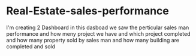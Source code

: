 # Real-Estate-sales-performance
I'm creating 2 Dashboard in this dasboad we saw the perticular sales man performance 
and how meny project we have and which project completed and how many property sold by sales man and how many building are completed and sold 
